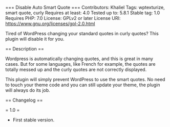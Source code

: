 === Disable Auto Smart Quote ===
Contributors: Khaliel
Tags: wptexturize, smart quote, curly
Requires at least: 4.0
Tested up to: 5.8.1
Stable tag: 1.0
Requires PHP: 7.0
License: GPLv2 or later
License URI: https://www.gnu.org/licenses/gpl-2.0.html

Tired of WordPress changing your standard quotes in curly quotes? This plugin will disable it for you.

== Description ==

Wordpress is automatically changing quotes, and this is great in many cases.
But for some languages, like French for example, the quotes are totally messed up and the curly quotes are not correctly displayed.

This plugin will simply prevent WordPress to use the smart quotes. No need to touch your theme code and you can still update your theme, the plugin will always do its job.

== Changelog ==

= 1.0 =
* First stable version.
